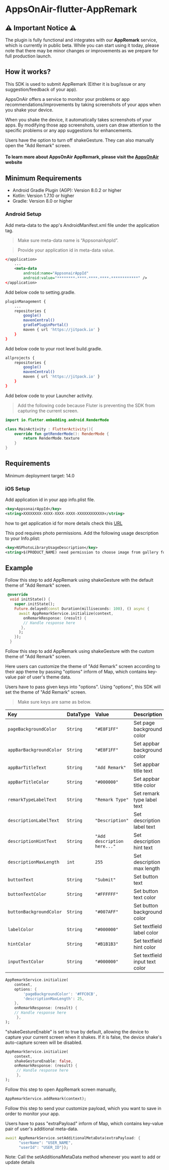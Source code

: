 # AppsOnAir-flutter-AppRemark

## ⚠️ Important Notice ⚠️

The plugin is fully functional and integrates with our **AppRemark** service, which is currently in public beta. While you can start using it today, please note that there may be minor changes or improvements as we prepare for full production launch.

## How it works? 

This SDK is used to submit AppRemark (Either it is bug/issue or any suggestion/feedback of your app).

AppsOnAir offers a service to monitor your problems or app recommendations/improvements by taking screenshots of your apps when you shake your device.

When you shake the device, it automatically takes screenshots of your apps. By modifying those app screenshots, users can draw attention to the specific problems or any app suggestions for enhancements.

Users have the option to turn off shakeGesture. They can also manually open the "Add Remark" screen.

#### To learn more about AppsOnAir AppRemark, please visit the [AppsOnAir](https://documentation.appsonair.com) website

## Minimum Requirements

- Android Gradle Plugin (AGP): Version 8.0.2 or higher
- Kotlin: Version 1.7.10 or higher
- Gradle: Version 8.0 or higher

### Android Setup

Add meta-data to the app's AndroidManifest.xml file under the application tag.

>Make sure meta-data name is “AppsonairAppId”.

>Provide your application id in meta-data value.


```xml
</application>
    ...
    <meta-data
        android:name="AppsonairAppId"
        android:value="********-****-****-****-************" />
</application>
```

Add below code to setting.gradle.

```sh
pluginManagement {
    ...
    repositories {
        google()
        mavenCentral()
        gradlePluginPortal()
        maven { url 'https://jitpack.io' }
    }
}
```

Add below code to your root level build.gradle.

```sh
allprojects {
    repositories {
        google()
        mavenCentral()
        maven { url 'https://jitpack.io' }
    }
}
```

Add below code to your Launcher activity.

>Add the following code because Fluter is preventing the SDK from capturing the current screen.

```kotlin
import io.flutter.embedding.android.RenderMode

class MainActivity : FlutterActivity(){
    override fun getRenderMode(): RenderMode {
        return RenderMode.texture
    }
}
```
## Requirements

Minimum deployment target: 14.0

### iOS Setup

Add application id in your app info.plist file.
```xml
<key>AppsonairAppId</key>
<string>XXXXXXXX-XXXX-XXXX-XXXX-XXXXXXXXXXXX</string>
```
how to get application id for more details check this [URL](https://documentation.appsonair.com/MobileQuickstart/GettingStarted)

This pod requires photo permissions. Add the following usage description to your Info.plist:


```xml
<key>NSPhotoLibraryUsageDescription</key>
<string>$(PRODUCT_NAME) need permission to choose image from gallery for AppRemark feature.</string>
```


## Example

Follow this step to add AppRemark using shakeGesture with the default theme of "Add Remark" screen.

```dart
 @override
  void initState() {
    super.initState();
    Future.delayed(const Duration(milliseconds: 100), () async {
      await AppRemarkService.initialize(context,
        onRemarkResponse: (result) {
        // Handle response here
       },
      );
    });
  }
```

Follow this step to add AppRemark using shakeGesture with the custom theme of "Add Remark" screen.

Here users can customize the theme of "Add Remark" screen according to their app theme by passing "options" inform of Map, which contains key-value pair of user's theme data.

Users have to pass given keys into "options". Using "options", this SDK will set the theme of "Add Remark" screen.

>Make sure keys are same as below.

| Key                     | DataType | Value                       | Description                    |
| :---------------------- | :------- | :-------------------------- | :----------------------------- |
| `pageBackgroundColor`   | `String` | `"#E8F1FF"`               | Set page background color      |
| `appBarBackgroundColor` | `String` | `"#E8F1FF"`               | Set appbar background color    |
| `appBarTitleText`       | `String` | `"Add Remark"`              | Set appbar title text          |
| `appBarTitleColor`      | `String` | `"#000000"`               | Set appbar title color         |
| `remarkTypeLabelText`   | `String` | `"Remark Type"`             | Set remark type label text     |
| `descriptionLabelText`  | `String` | `"Description"`             | Set description label text     |
| `descriptionHintText`   | `String` | `"Add description here..."` | Set description hint text      |
| `descriptionMaxLength`  | `int`    | `255`                       | Set description max length     |
| `buttonText`            | `String` | `"Submit"`                  | Set button text                |
| `buttonTextColor`       | `String` | `"#FFFFFF"`               | Set button text color          |
| `buttonBackgroundColor` | `String` | `"#007AFF"`               | Set button background color    |
| `labelColor`            | `String` | `"#000000"`               | Set textfield label color      |
| `hintColor`             | `String` | `"#B1B1B3"`               | Set textfield hint color       |
| `inputTextColor`        | `String` | `"#000000"`               | Set textfield input text color |


```dart
AppRemarkService.initialize(
    context,
    options: {
        'pageBackgroundColor': '#FFC0CB',
        'descriptionMaxLength': 25,
    },
    onRemarkResponse: (result) {
    // Handle response here
     },
);
```

"shakeGestureEnable" is set to true by default, allowing the device to capture your current screen when it shakes. If it is false, the device shake's auto-capture screen will be disabled.

```dart
AppRemarkService.initialize(
    context,
    shakeGestureEnable: false,
    onRemarkResponse: (result) {
     // Handle response here
     },
);
```

Follow this step to open AppRemark screen manually,

```dart
AppRemarkService.addRemark(context);
```

Follow this step to send your customize payload, which you want to save in order to monitor your app.

Users have to pass "extraPayload" inform of Map, which contains key-value pair of user's additional meta-data.

```dart
await AppRemarkService.setAdditionalMetaData(extraPayload: {
      "userName": "USER_NAME",
      "userId": "USER_ID"});
```

Note: Call the setAdditionalMetaData method whenever you want to add or update details